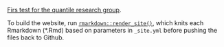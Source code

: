 [Firs test for the quantile research group](https://beatricefor.github.io/quantile-website-test-pages).

To build the website, run [`rmarkdown::render_site()`](http://rmarkdown.rstudio.com/rmarkdown_websites.html), which knits each Rmarkdown (*.Rmd) based on parameters in `_site.yml` before pushing the files back to Github. 
